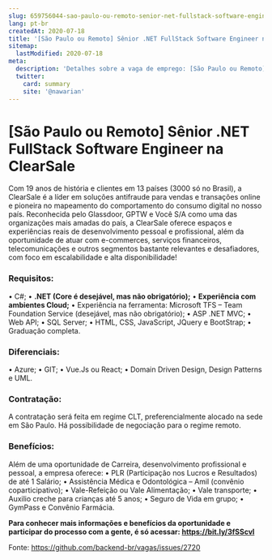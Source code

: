 ```yaml
---
slug: 659756044-sao-paulo-ou-remoto-senior-net-fullstack-software-engineer-na-clearsale
lang: pt-br
createdAt: 2020-07-18
title: '[São Paulo ou Remoto] Sênior .NET FullStack Software Engineer na ClearSale - Vaga de Emprego'
sitemap:
  lastModified: 2020-07-18
meta:
  description: 'Detalhes sobre a vaga de emprego: [São Paulo ou Remoto] Sênior .NET FullStack Software Engineer na ClearSale'
  twitter:
    card: summary
    site: '@nawarian'
---
```


# [São Paulo ou Remoto] Sênior .NET FullStack Software Engineer na ClearSale

Com 19 anos de história e clientes em 13 países (3000 só no Brasil), a ClearSale é a líder em soluções antifraude para vendas e transações online e pioneira no mapeamento do comportamento do consumo digital no nosso país. Reconhecida pelo Glassdoor, GPTW e Você S/A como uma das organizações mais amadas do país, a ClearSale oferece espaços e experiências reais de desenvolvimento pessoal e profissional, além da oportunidade de atuar com e-commerces, serviços financeiros, telecomunicações e outros segmentos bastante relevantes e desafiadores, com foco em escalabilidade e alta disponibilidade!

### Requisitos:
• C#;
• **.NET (Core é desejável, mas não obrigatório);**
• **Experiência com ambientes Cloud;**
• Experiência na ferramenta: Microsoft TFS – Team Foundation Service (desejável, mas não obrigatório);
• ASP .NET MVC;
• Web API;
• SQL Server;
• HTML, CSS, JavaScript, JQuery e BootStrap;
• Graduação completa.

### Diferenciais:
• Azure;
• GIT;
• Vue.Js ou React;
• Domain Driven Design, Design Patterns e UML.

### Contratação:
A contratação será feita em regime CLT, preferencialmente alocado na sede em São Paulo. Há possibilidade de negociação para o regime remoto.

### Benefícios:
Além de uma oportunidade de Carreira, desenvolvimento profissional e pessoal, a empresa oferece:
• PLR (Participação nos Lucros e Resultados) de até 1 Salário;
• Assistência Médica e Odontológica – Amil (convênio coparticipativo);
• Vale-Refeição ou Vale Alimentação;
• Vale transporte;
• Auxilio creche para crianças até 5 anos;
• Seguro de Vida em grupo;
• GymPass e Convênio Farmácia.

**Para conhecer mais informações e benefícios da oportunidade e participar do processo com a gente, é só acessar: https://bit.ly/3fSScvl**

Fonte: https://github.com/backend-br/vagas/issues/2720